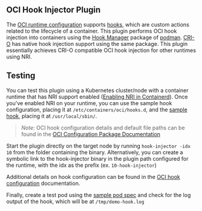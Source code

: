 ## OCI Hook Injector Plugin

The [OCI runtime configuration](https://github.com/opencontainers/runtime-spec/blob/main/spec.md) supports [hooks](https://github.com/opencontainers/runtime-spec/blob/main/config.md#posix-platform-hooks), which are custom actions related to the lifecycle of a container. This plugin performs OCI hook injection into containers using the [Hook Manager](https://github.com/containers/podman/tree/8bcc086b1b9d8aa0ef3bb08d37542adf9de26ac5/pkg/hooks) package of [podman](https://github.com/containers/podman). [CRI-O](https://github.com/cri-o/cri-o) has native hook injection support using the same package. This plugin essentially achieves CRI-O compatible OCI hook injection for other runtimes using NRI.

## Testing

You can test this plugin using a Kubernetes cluster/node with a container runtime that has NRI support enabled ([Enabling NRI in Containerd](https://github.com/containerd/containerd/blob/main/docs/NRI.md#enabling-nri-support-in-containerd)). Once you've enabled NRI on your runtime, you can use the sample hook configuration, placing it at `/etc/containers/oci/hooks.d`, and the [sample hook](usr/local/sbin/demo-hook.sh), placing it at `/usr/local/sbin/`.

>*Note:* OCI hook configuration details and default file paths can be found in the [OCI Configuration Package Documentation](https://pkg.go.dev/github.com/containers/podman/v3/pkg/hooks)

Start the plugin directly on the target node by running `hook-injector -idx 10` from the folder containing the binary. Alternatively, you can create a symbolic link to the hook-injector binary in the plugin path configured for the runtime, with the idx as the prefix (ex. `10-hook-injector`)

Additional details on hook configuration can be found in the [OCI hook configuration](https://github.com/containers/podman/blob/8bcc086b1b9d8aa0ef3bb08d37542adf9de26ac5/pkg/hooks/docs/oci-hooks.5.md) documentation.

Finally, create a test pod using the [sample pod spec](sample-hook-inject.yaml) and check for the log output of the hook, which will be at `/tmp/demo-hook.log`